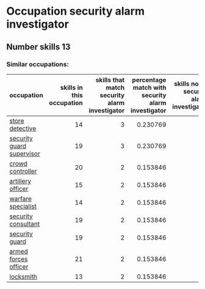 # Occupation security alarm investigator
## Number skills 13
### Similar occupations:
| occupation                                                |   skills in this occupation |   skills that match security alarm investigator |   percentage match with security alarm investigator |   skills not in security alarm investigator |
|:----------------------------------------------------------|----------------------------:|------------------------------------------------:|----------------------------------------------------:|--------------------------------------------:|
| [store detective](store_detective.md)                     |                          14 |                                               3 |                                            0.230769 |                                          11 |
| [security guard supervisor](security_guard_supervisor.md) |                          19 |                                               3 |                                            0.230769 |                                          16 |
| [crowd controller](crowd_controller.md)                   |                          20 |                                               2 |                                            0.153846 |                                          18 |
| [artillery officer](artillery_officer.md)                 |                          15 |                                               2 |                                            0.153846 |                                          13 |
| [warfare specialist](warfare_specialist.md)               |                          14 |                                               2 |                                            0.153846 |                                          12 |
| [security consultant](security_consultant.md)             |                          19 |                                               2 |                                            0.153846 |                                          17 |
| [security guard](security_guard.md)                       |                          19 |                                               2 |                                            0.153846 |                                          17 |
| [armed forces officer](armed_forces_officer.md)           |                          21 |                                               2 |                                            0.153846 |                                          19 |
| [locksmith](locksmith.md)                                 |                          13 |                                               2 |                                            0.153846 |                                          11 |
